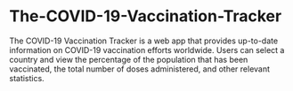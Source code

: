 # The-COVID-19-Vaccination-Tracker
The COVID-19 Vaccination Tracker is a web app that provides up-to-date information on COVID-19 vaccination efforts worldwide. Users can select a country and view the percentage of the population that has been vaccinated, the total number of doses administered, and other relevant statistics.
